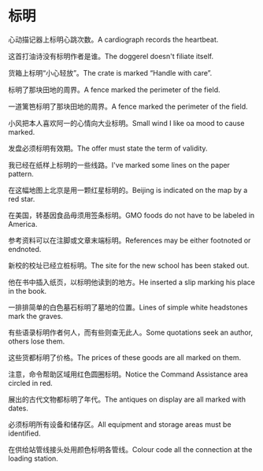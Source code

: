 # 标明

<p><span class="chinese">心动描记器上标明心跳次数。</span><span class="english">A cardiograph records the heartbeat.</span></p>

<p><span class="chinese">这首打油诗没有标明作者是谁。</span><span class="english">The doggerel doesn't filiate itself.</span></p>

<p><span class="chinese">货箱上标明“小心轻放”。</span><span class="english">The crate is marked “Handle with care”.</span></p>

<p><span class="chinese">标明了那块田地的周界。</span><span class="english">A fence marked the perimeter of the field.</span></p>

<p><span class="chinese">一道篱笆标明了那块田地的周界。</span><span class="english">A fence marked the perimeter of the field.</span></p>

<p><span class="chinese">小风把本人喜欢阿一的心情向大业标明。</span><span class="english">Small wind I like oa mood to cause marked.</span></p>

<p><span class="chinese">发盘必须标明有效期。</span><span class="english">The offer must state the term of validity.</span></p>

<p><span class="chinese">我已经在纸样上标明的一些线路。</span><span class="english">I've marked some lines on the paper pattern.</span></p>

<p><span class="chinese">在这幅地图上北京是用一颗红星标明的。</span><span class="english">Beijing is indicated on the map by a red star.</span></p>

<p><span class="chinese">在美国，转基因食品毋须用签条标明。</span><span class="english">GMO foods do not have to be labeled in America.</span></p>

<p><span class="chinese">参考资料可以在注脚或文章末端标明。</span><span class="english">References may be either footnoted or endnoted.</span></p>

<p><span class="chinese">新校的校址已经立桩标明。</span><span class="english">The site for the new school has been staked out.</span></p>

<p><span class="chinese">他在书中插入纸页，以标明他读到的地方。</span><span class="english">He inserted a slip marking his place in the book.</span></p>

<p><span class="chinese">一排排简单的白色墓石标明了墓地的位置。</span><span class="english">Lines of simple white headstones mark the graves.</span></p>

<p><span class="chinese">有些语录标明作者何人，而有些则查无此人。</span><span class="english">Some quotations seek an author, others lose them.</span></p>

<p><span class="chinese">这些货都标明了价格。</span><span class="english">The prices of these goods are all marked on them.</span></p>

<p><span class="chinese">注意，命令帮助区域用红色圆圈标明。</span><span class="english">Notice the Command Assistance area circled in red.</span></p>

<p><span class="chinese">展出的古代文物都标明了年代。</span><span class="english">The antiques on display are all marked with dates.</span></p>

<p><span class="chinese">必须标明所有设备和储存区。</span><span class="english">All equipment and storage areas must be identified.</span></p>

<p><span class="chinese">在供给站管线接头处用颜色标明各管线。</span><span class="english">Colour code all the connection at the loading station.</span></p>

